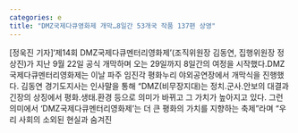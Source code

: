 ```yaml
---
categories: e
title: "DMZ국제다큐영화제 개막…8일간 53개국 작품 137편 상영"
---
```

[정욱진 기자]‘제14회 DMZ국제다큐멘터리영화제’(조직위원장 김동연, 집행위원장 정상진)가 지난 9월 22일 공식 개막하며 오는 29일까지 8일간의 여정을 시작했다.DMZ국제다큐멘터리영화제는 이날 파주 임진각 평화누리 야외공연장에서 개막식을 진행했다. 김동연 경기도지사는 인사말을 통해 “DMZ(비무장지대)는 정치․군사․안보의 대결과 긴장의 상징에서 평화․생태․환경 등으로 의미가 바뀌고 그 가치가 높아지고 있다. 그런 의미에서 ‘DMZ국제다큐멘터리영화제’는 더 큰 평화의 가치를 지향하는 축제”라며 “우리 사회의 소외된 현실과 숨겨진